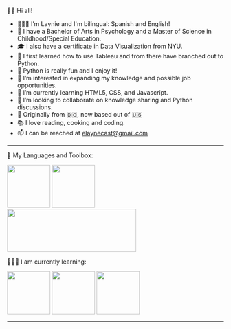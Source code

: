 👋🏼 Hi all!

- 👩🏻‍💻  I’m Laynie and I'm bilingual: Spanish and English!
- 🏫  I have a Bachelor of Arts in Psychology and a Master of Science in Childhood/Special Education. 
- 🎓  I also have a certificate in Data Visualization from NYU. 
- 📝  I first learned how to use Tableau and from there have branched out to Python. 
- 🐍  Python is really fun and I enjoy it!
- 👀  I’m interested in expanding my knowledge and possible job opportunities.
- 🌱  I’m currently learning HTML5, CSS, and Javascript.
- 💞️  I’m looking to collaborate on knowledge sharing and Python discussions.  
- 📍  Originally from 🇩🇴, now based out of 🇺🇸
- 📚  I love reading, cooking and coding.
- 📫  I can be reached at elaynecast@gmail.com


____________________________________________________________________________________________________________________________________________________________________

🧰 My Languages and Toolbox:
 
 <img src="https://user-images.githubusercontent.com/87791968/148447308-de7c31a3-32ff-4005-baab-593f9824a8cc.png" width="100" height="100">  <img src="https://user-images.githubusercontent.com/87791968/148446979-c8f2c362-e7ad-4213-8811-9d68fb79ae2f.png" width="100" height="100">  <img src="https://user-images.githubusercontent.com/87791968/148457795-f0d823a1-aaa2-4116-9672-5e30f206fe5b.png" width="300" height="100">
 
👩🏻‍💻 I am currently learning:
 
<img src="https://user-images.githubusercontent.com/87791968/152100645-44fdc3f7-4177-4c59-8afb-dc49a096cb57.png" width="100" height="100">  <img src="https://user-images.githubusercontent.com/87791968/152100698-f0ffcea1-e6cc-45ad-b00b-a4a249d1a5f0.png" width="100" height="100">  <img src="https://user-images.githubusercontent.com/87791968/148673436-5c36c33f-ff1b-4c8b-805b-5d690c1493a4.png" width="100" height="100">


____________________________________________________________________________________________________________________________________________________________________

<!---
- ![Artboard 1](https://user-images.githubusercontent.com/87791968/148447308-de7c31a3-32ff-4005-baab-593f9824a8cc.png)
![tableaulogo_highres](https://user-images.githubusercontent.com/87791968/148446869-693efcbe-e10e-4819-9e87-2a5195a103a9.png)
![mysql1](https://user-images.githubusercontent.com/87791968/148446979-c8f2c362-e7ad-4213-8811-9d68fb79ae2f.png)

layniecast/layniecast is a ✨ special ✨ repository because its `README.md` (this file) appears on your GitHub profile.
You can click the Preview link to take a look at your changes.
--->
